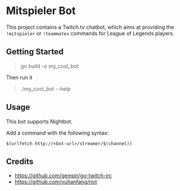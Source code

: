 # Mitspieler Bot

This project contains a Twitch.tv chatbot, which aims at providing the `!mitspieler` or `!teammates` commands for League of Legends players.

## Getting Started

> go build -o my_cool_bot

Then run it

> ./my_cool_bot --help

## Usage

This bot supports Nightbot.

Add a command with the following syntax:

`$(urlfetch http://<bot-url>/streamer/$(channel))`

## Credits

* <https://github.com/gempir/go-twitch-irc>
* <https://github.com/yuhanfang/riot>
